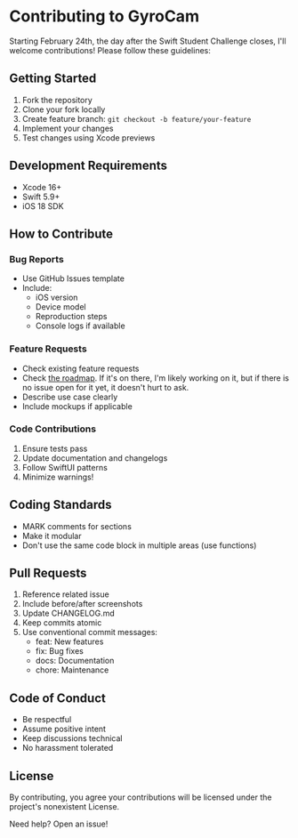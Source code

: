 # Contributing to GyroCam

Starting February 24th, the day after the Swift Student Challenge closes, I'll welcome contributions! Please follow these guidelines:

## Getting Started
1. Fork the repository
2. Clone your fork locally
3. Create feature branch: `git checkout -b feature/your-feature`
4. Implement your changes
5. Test changes using Xcode previews

## Development Requirements
- Xcode 16+ 
- Swift 5.9+
- iOS 18 SDK

## How to Contribute

### Bug Reports
- Use GitHub Issues template
- Include:
  - iOS version
  - Device model
  - Reproduction steps
  - Console logs if available

### Feature Requests
- Check existing feature requests
- Check [the roadmap](ROADMAP.md). If it's on there, I'm likely working on it, but if there is no issue open for it yet, it doesn't hurt to ask.
- Describe use case clearly
- Include mockups if applicable

### Code Contributions
1. Ensure tests pass
2. Update documentation and changelogs
3. Follow SwiftUI patterns
4. Minimize warnings!

## Coding Standards
- MARK comments for sections
- Make it modular
- Don't use the same code block in multiple areas (use functions)

## Pull Requests
1. Reference related issue
2. Include before/after screenshots
3. Update CHANGELOG.md
4. Keep commits atomic
5. Use conventional commit messages:
   - feat: New features
   - fix: Bug fixes
   - docs: Documentation
   - chore: Maintenance

## Code of Conduct
- Be respectful
- Assume positive intent
- Keep discussions technical
- No harassment tolerated

## License
By contributing, you agree your contributions will be licensed under the project's nonexistent License.

Need help? Open an issue!
